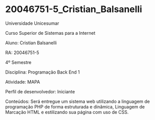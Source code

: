 # 20046751-5_Cristian_Balsanelli

Universidade Unicesumar

Curso Superior de Sistemas para a Internet

Aluno: Cristian Balsanelli

RA: 20046751-5

4º Semestre

Disciplina: Programação Back End 1

Atividade: MAPA

Perfil de desenvolvedor: Iniciante

Conteúdos: Será entregue um sistema web utilizando a linguagem de programação PHP de 
forma estruturada e dinâmica, Linguagem de Marcação HTML e estilizando sua página com uso de CSS. 

